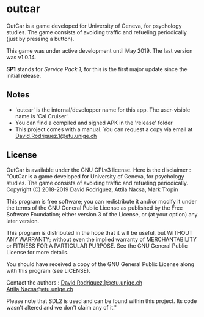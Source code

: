 # outcar

OutCar is a game developed for University of Geneva, for psychology studies. The game consists of avoiding traffic and refueling periodically (just by pressing a button).

This game was under active development until May 2019. The last version was v1.0.14.

**SP1** stands for *Service Pack 1*, for this is the first major update since the initial
release.


## Notes

* 'outcar' is the internal/developper name for this app. The user-visible name is 'Cal 
Cruiser'.
* You can find a compiled and signed APK in the 'release' folder
* This project comes with a manual. You can request a copy via email at David.Rodriguez.1@etu.unige.ch

## License

OutCar is available under the GNU GPLv3 license. Here is the disclaimer :
"OutCar is a game developed for University of Geneva, for psychology studies. 
The game consists of avoiding traffic and refueling periodically.
Copyright (C) 2018-2019 David Rodriguez, Attila Nacsa, Mark Tropin

This program is free software; you can redistribute it and/or modify
it under the terms of the GNU General Public License as published by
the Free Software Foundation; either version 3 of the License, or
(at your option) any later version.

This program is distributed in the hope that it will be useful,
but WITHOUT ANY WARRANTY; without even the implied warranty of
MERCHANTABILITY or FITNESS FOR A PARTICULAR PURPOSE.  See the
GNU General Public License for more details.

You should have received a copy of the GNU General Public License
along with this program (see LICENSE).

Contact the authors : David.Rodriguez.1@etu.unige.ch
                      Attila.Nacsa@etu.unige.ch

Please note that SDL2 is used and can be found within this project. Its
code wasn't altered and we don't claim any of it."
